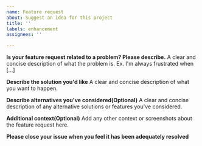 ```yaml
---
name: Feature request
about: Suggest an idea for this project
title: ''
labels: enhancement
assignees: ''

---
```


**Is your feature request related to a problem? Please describe.**
A clear and concise description of what the problem is. Ex. I'm always frustrated when [...]

**Describe the solution you'd like**
A clear and concise description of what you want to happen.

**Describe alternatives you've considered(Optional)**
A clear and concise description of any alternative solutions or features you've considered.

**Additional context(Optional)**
Add any other context or screenshots about the feature request here.

**Please close your issue when you feel it has been adequately resolved**
